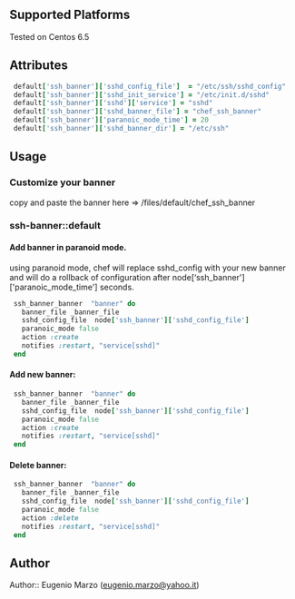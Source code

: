 ## Supported Platforms

Tested on Centos 6.5

## Attributes
```ruby
 default['ssh_banner']['sshd_config_file']  = "/etc/ssh/sshd_config"
 default['ssh_banner']['sshd_init_service'] = "/etc/init.d/sshd"
 default['ssh_banner']['sshd']['service'] = "sshd"
 default['ssh_banner']['sshd_banner_file'] = "chef_ssh_banner"
 default['ssh_banner']['paranoic_mode_time'] = 20
 default['ssh_banner']['sshd_banner_dir'] = "/etc/ssh"
```

## Usage

### Customize your banner
 copy and paste the banner here => /files/default/chef_ssh_banner

### ssh-banner::default

#### Add banner in paranoid mode.

 using paranoid mode, chef will replace sshd_config with your new banner and will do a rollback of configuration after node[‘ssh_banner']['paranoic_mode_time'] seconds.
```ruby
 ssh_banner_banner  "banner" do
   banner_file _banner_file
   sshd_config_file  node['ssh_banner']['sshd_config_file']
   paranoic_mode false
   action :create
   notifies :restart, "service[sshd]"
 end
```

#### Add new banner:
```ruby
 ssh_banner_banner  "banner" do
   banner_file _banner_file
   sshd_config_file  node['ssh_banner']['sshd_config_file']
   paranoic_mode false
   action :create
   notifies :restart, "service[sshd]"
 end
```
#### Delete banner:
```ruby
 ssh_banner_banner  "banner" do 
   banner_file _banner_file
   sshd_config_file  node['ssh_banner']['sshd_config_file']
   paranoic_mode false
   action :delete
   notifies :restart, "service[sshd]"
 end
```

## Author

 Author:: Eugenio Marzo (eugenio.marzo@yahoo.it)

